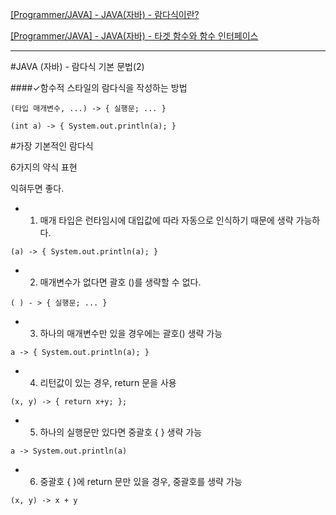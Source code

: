 [[Programmer/JAVA] - JAVA(자바) - 람다식이란?](https://github.com/eight-corner/blog/Posts/Lamda.md)

[[Programmer/JAVA] - JAVA(자바) - 타겟 함수와 함수 인터페이스](http://github.com/eight-corner/blog/Posts/Lamda3.md)

---

#JAVA (자바) - 람다식 기본 문법(2)

####✓함수적 스타일의 람다식을 작성하는 방법

```
(타입 매개변수, ...) -> { 실행문; ... }
```

```
(int a) -> { System.out.println(a); }   
```

#가장 기본적인 람다식

6가지의 약식 표현

익혀두면 좋다.

-	1. 매개 타입은 런타임시에 대입값에 따라 자동으로 인식하기 때문에 생략 가능하다.  

```
(a) -> { System.out.println(a); }	  
```

-	2. 매개변수가 없다면 괄호 ()를 생략할 수 없다.  

```
( ) - > { 실행문; ... }   
```

-	3. 하나의 매개변수만 있을 경우에는 괄호() 생략 가능

```
a -> { System.out.println(a); }	   
```

-	4. 리턴값이 있는 경우, return 문을 사용  

```
(x, y) -> { return x+y; };   
```

-	5. 하나의 실행문만 있다면 중괄호 { } 생략 가능  

```
a -> System.out.println(a)    
```

-	6. 중괄호 { }에 return 문만 있을 경우, 중괄호를 생략 가능  

```
(x, y) -> x + y    
```
